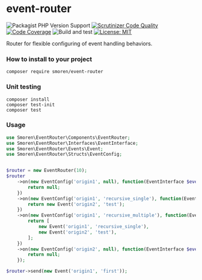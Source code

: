 # event-router

![Packagist PHP Version Support](https://img.shields.io/packagist/php-v/smoren/event-router)
[![Scrutinizer Code Quality](https://scrutinizer-ci.com/g/Smoren/event-router-php/badges/quality-score.png?b=master)](https://scrutinizer-ci.com/g/Smoren/event-router-php/?branch=master)
[![Code Coverage](https://scrutinizer-ci.com/g/Smoren/event-router-php/badges/coverage.png?b=master)](https://scrutinizer-ci.com/g/Smoren/event-router-php/?branch=master)
![Build and test](https://github.com/Smoren/event-router-php/actions/workflows/test_master.yml/badge.svg)
[![License: MIT](https://img.shields.io/badge/License-MIT-yellow.svg)](https://opensource.org/licenses/MIT)
<!-- [![Coverage Status](https://coveralls.io/repos/github/Smoren/event-router-php/badge.svg?branch=master)](https://coveralls.io/github/Smoren/event-router-php?branch=master) -->

Router for flexible configuring of event handling behaviors.

### How to install to your project
```
composer require smoren/event-router
```

### Unit testing
```
composer install
composer test-init
composer test
```

### Usage

```php
use Smoren\EventRouter\Components\EventRouter;
use Smoren\EventRouter\Interfaces\EventInterface;
use Smoren\EventRouter\Events\Event;
use Smoren\EventRouter\Structs\EventConfig;


$router = new EventRouter(10);
$router
    ->on(new EventConfig('origin1', null), function(EventInterface $event) {
        return null;
    })
    ->on(new EventConfig('origin1', 'recursive_single'), function(EventInterface $event) {
        return new Event('origin2', 'test');
    })
    ->on(new EventConfig('origin1', 'recursive_multiple'), function(EventInterface $event) {
        return [
            new Event('origin1', 'recursive_single'),
            new Event('origin2', 'test'),
        ];
    })
    ->on(new EventConfig('origin2', null), function(EventInterface $event) use ($logsContainer) {
        return null;
    });

$router->send(new Event('origin1', 'first'));
```